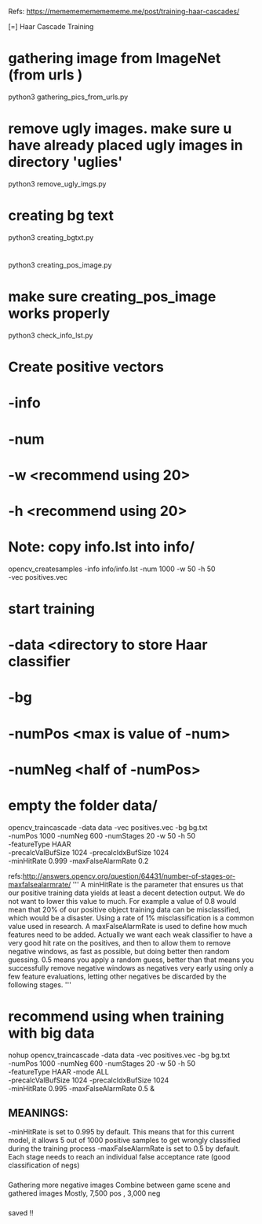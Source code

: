 Refs:
  https://memememememememe.me/post/training-haar-cascades/


[=] Haar Cascade Training

# gathering image from ImageNet (from urls )
python3 gathering_pics_from_urls.py

# remove ugly images. make sure u have already placed ugly images in directory 'uglies'
python3 remove_ugly_imgs.py

# creating bg text
python3 creating_bgtxt.py

#
python3 creating_pos_image.py

# make sure creating_pos_image works properly
python3 check_info_lst.py

# Create positive vectors
# -info <info file including information of positive images>
# -num <max is num of pos images in info directory>
# -w <recommend using 20>
# -h <recommend using 20>
#
# Note: copy info.lst into info/
opencv_createsamples -info info/info.lst -num 1000 -w 50 -h 50 \
-vec positives.vec

# start training
# -data <directory to store Haar classifier
# -bg <info of negative images>
# -numPos <max is value of -num>
# -numNeg <half of -numPos>
# empty the folder data/
opencv_traincascade -data data -vec positives.vec  -bg bg.txt \
-numPos 1000 -numNeg 600 -numStages 20 -w 50 -h 50 \
-featureType HAAR \
-precalcValBufSize 1024 -precalcIdxBufSize 1024 \
-minHitRate 0.999 -maxFalseAlarmRate 0.2

refs:http://answers.opencv.org/question/64431/number-of-stages-or-maxfalsealarmrate/
'''
A minHitRate is the parameter that ensures us that our positive training data yields at least a decent detection output. We do not want to lower this value to much. For example a value of 0.8 would mean that 20% of our positive object training data can be misclassified, which would be a disaster. Using a rate of 1% misclassification is a common value used in research.
A maxFalseAlarmRate is used to define how much features need to be added. Actually we want each weak classifier to have a very good hit rate on the positives, and then to allow them to remove negative windows, as fast as possible, but doing better then random guessing. 0.5 means you apply a random guess, better than that means you successfully remove negative windows as negatives very early using only a few feature evaluations, letting other negatives be discarded by the following stages.
'''

# recommend using when training with big data
nohup opencv_traincascade -data data -vec positives.vec  -bg bg.txt \
-numPos 1000 -numNeg 600 -numStages 20 -w 50 -h 50 \
-featureType HAAR -mode ALL \
-precalcValBufSize 1024 -precalcIdxBufSize 1024 \
-minHitRate 0.995 -maxFalseAlarmRate 0.5 &

## MEANINGS: 
-minHitRate is set to 0.995 by default. This means that for this current
model, it allows 5 out of 1000 positive samples to get wrongly classified 
during the training process
-maxFalseAlarmRate is set to 0.5 by default. Each stage needs to reach 
an individual false acceptance rate (good classification of negs)




### 
Gathering more negative images 
Combine between game scene and gathered images 
Mostly, 7,500 pos , 3,000 neg 

### 
saved !! 
